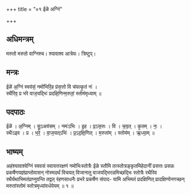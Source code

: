 +++
title = "०१ ईळे अग्निं"

+++
## अधिमन्त्रम्
मरुतो मरुतो वाग्निश्च। श्यावाश्व आत्रेयः। त्रिष्टुप्।

## मन्त्रः
ईळे॑ अ॒ग्निं स्वव॑सं॒ नमो॑भिरि॒ह प्र॑स॒त्तो वि च॑यत्कृ॒तं नः॑ ।  
रथै॑रिव॒ प्र भ॑रे वाज॒यद्भिः॑ प्रदक्षि॒णिन्म॒रुतां॒ स्तोम॑मृध्याम् ॥

## पदपाठः
ईळे॑ । अ॒ग्निम् । सु॒ऽअव॑सम् । नमः॑ऽभिः । इ॒ह । प्र॒ऽस॒त्तः । वि । च॒य॒त् । कृ॒तम् । नः॒ ।  
रथैः॑ऽइव । प्र । भ॒रे॒ । वा॒ज॒यत्ऽभिः॑ । प्र॒ऽद॒क्षि॒णित् । म॒रुता॑म् । स्तोम॑म् । ऋ॒ध्या॒म् ॥

## भाष्यम्
अहंश्यावाश्वेग्निं स्ववसं स्वायत्तरक्षणं नमोभिःस्तोत्रैः ईळे स्तौमि तत्स्तोत्रङ्कृतमिहेदानीं प्रसत्तः प्रसन्नः प्रकर्षेणयज्ञंप्राप्तोवासन् नोस्मदर्थं विचयत् विजानातु वाजयद्भिरन्नमिच्छद्भिः स्तोत्रैः रथैरिव रथैर्यथाभिमतंप्राप्नुवन्ति तद्वत् रंहणसाधनैः प्रभरे प्रकर्षेण संपाद- यामि अभिमतं प्रदक्षिणित् प्रादक्षिण्येनगच्छन् मरुतांस्तोमं स्तोत्रमृध्यांवर्धयेयम् ॥ १ ॥